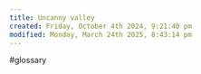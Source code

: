 ```yaml
---
title: Uncanny valley
created: Friday, October 4th 2024, 9:21:40 pm
modified: Monday, March 24th 2025, 8:43:14 pm
---
```


#glossary